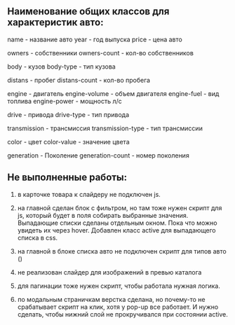 ## Наименование общих классов для характеристик авто:

name - название авто
year - год выпуска
price - цена авто

owners - собственники
owners-count - кол-во собственников

body - кузов
body-type - тип кузова

distans - пробег
distans-count - кол-во пробега

engine - двигатель
engine-volume - объем двигателя
engine-fuel - вид топлива
engine-power - мощность л/с

drive - привода
drive-type - тип привода

transmission - трансмиссия
transmission-type - тип трансмиссии

color - цвет
color-value - значение цвета

generation - Поколение
generation-count - номер поколения


## Не выполненные работы:

1) в карточке товара к слайдеру не подключен js.

2) на главной сделан блок с фильтром, но там тоже нужен скрипт для js, который будет в поля собирать выбранные значения. Выпадающие списки сделаны отдельным окном. Пока что можно увидеть их через hover. Добавлен класс active для выпадающего списка в css.

3) на главной в блоке списка авто не подключен скрипт для типов авто ()

4) не реализован слайдер для изображений в превью каталога

5) для пагинации тоже нужен скрипт, чтобы работала нужная логика.

6) по модальным страничкам верстка сделана, но почему-то не срабатывает скрипт на клик, хотя у pop-up все работает. И нужно сделать, чтобы нижний слой не прокручивался при состоянии active.